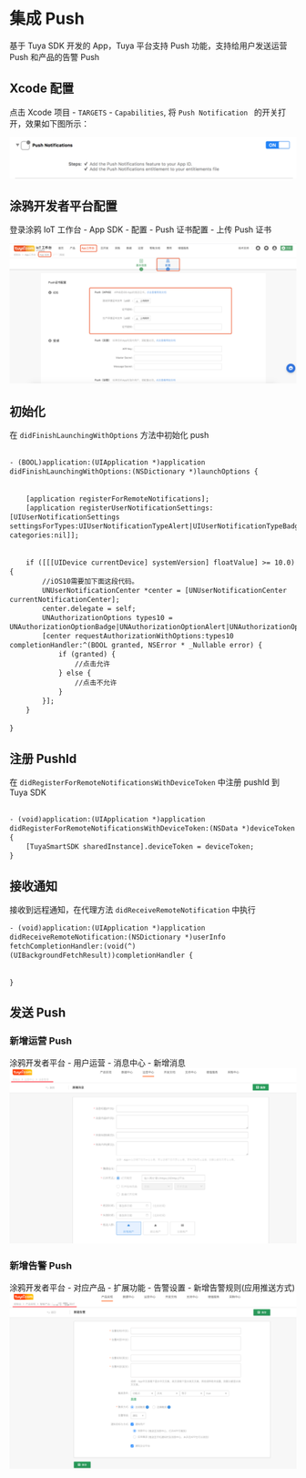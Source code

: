 # 集成 Push

基于 Tuya SDK 开发的 App，Tuya 平台支持 Push 功能，支持给用户发送运营 Push 和产品的告警 Push

## Xcode 配置

点击 Xcode 项目 - `TARGETS` - `Capabilities`, 将 `Push Notification ` 的开关打开，效果如下图所示：

![ios-push](./images/ios-push.png)


## 涂鸦开发者平台配置
登录涂鸦 IoT 工作台 - App SDK - 配置 - Push 证书配置 - 上传 Push 证书

<img src="./images/ios-push-setting.png" alt="ios-push-setting" style="zoom:50%;" />


## 初始化
在 `didFinishLaunchingWithOptions` 方法中初始化 push

```objc
    
- (BOOL)application:(UIApplication *)application didFinishLaunchingWithOptions:(NSDictionary *)launchOptions {
	
	
    [application registerForRemoteNotifications];
    [application registerUserNotificationSettings:[UIUserNotificationSettings settingsForTypes:UIUserNotificationTypeAlert|UIUserNotificationTypeBadge|UIUserNotificationTypeSound categories:nil]];
   	
    
    if ([[[UIDevice currentDevice] systemVersion] floatValue] >= 10.0) {
        //iOS10需要加下面这段代码。
        UNUserNotificationCenter *center = [UNUserNotificationCenter currentNotificationCenter];
        center.delegate = self;
        UNAuthorizationOptions types10 = UNAuthorizationOptionBadge|UNAuthorizationOptionAlert|UNAuthorizationOptionSound;
        [center requestAuthorizationWithOptions:types10 completionHandler:^(BOOL granted, NSError * _Nullable error) {
            if (granted) {
                //点击允许
            } else {
                //点击不允许
            }
        }];
    }
    
}

```

## 注册 PushId
在 `didRegisterForRemoteNotificationsWithDeviceToken` 中注册 pushId 到 Tuya SDK

```objc

- (void)application:(UIApplication *)application didRegisterForRemoteNotificationsWithDeviceToken:(NSData *)deviceToken {
	[TuyaSmartSDK sharedInstance].deviceToken = deviceToken;
}

```


## 接收通知
接收到远程通知，在代理方法 `didReceiveRemoteNotification` 中执行

```objc
- (void)application:(UIApplication *)application didReceiveRemoteNotification:(NSDictionary *)userInfo fetchCompletionHandler:(void(^)(UIBackgroundFetchResult))completionHandler {


}
```

## 发送 Push

### 新增运营 Push
涂鸦开发者平台 - 用户运营 - 消息中心 - 新增消息
![ios-push-setting](./images/ios-push-setting-operation.png)

### 新增告警 Push
涂鸦开发者平台 - 对应产品 - 扩展功能 - 告警设置 - 新增告警规则(应用推送方式)
![ios-push-setting](./images/ios-push-setting-warning.png)

